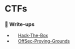 # CTFs

### 📕 Write-ups
+ <img src="https://avatars.githubusercontent.com/u/67481186?v=4" width="15"> [Hack-The-Box](https://github.com/h4md153v63n/CTFs/blob/main/01_HTB/README.md)
+ <img src="https://miro.medium.com/v2/resize:fit:640/format:webp/1*qI2nolBN5VmdOoa_msaZRw.png" width="15"> [OffSec-Proving-Grounds](https://github.com/h4md153v63n/CTFs/blob/main/02_PG/README.md)

